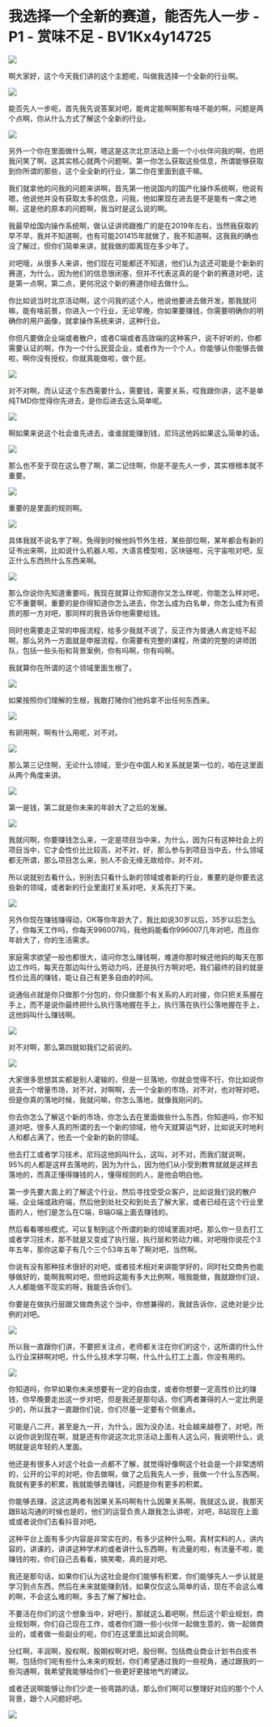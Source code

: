 # 我选择一个全新的赛道，能否先人一步 - P1 - 赏味不足 - BV1Kx4y14725

![](img/d54e1bbae43570701938845da2b44db1_0.png)

啊大家好，这个今天我们讲的这个主题呢，叫做我选择一个全新的行业啊。

![](img/d54e1bbae43570701938845da2b44db1_2.png)

能否先人一步呃，首先我先说答案对吧，能肯定能啊啊那有啥不能的啊，问题是两个点啊，你从什么方式了解这个全新的行业。



![](img/d54e1bbae43570701938845da2b44db1_4.png)

另外一个你在里面做什么啊，嗯这是这次北京活动上面一个小伙伴问我的啊，也把我问笑了啊，这其实核心就两个问题啊，第一你怎么获取这些信息，所谓能够获取到你所谓的那些，这个全全新的行业，第二你在里面到底干嘛。

我们就拿他的问我的问题来讲啊，首先第一他说国内的国产化操作系统啊，他说有嗯，他说他并没有获取太多的信息，问我，他如果现在进去是不是能有一席之地啊，这是他的原本的问题啊，我当时是这么说的啊。

我最早给国内操作系统啊，做认证讲师跟推广的是在2019年左右，当然我获取的早不早，我并不知道啊，也有可能201415年就做了，我不知道啊，这我我的确也没了解过，但你们简单来讲，就我做的距离现在多少年了。

对吧哦，从很多人来讲，他们现在可能都还不知道，他们认为这还可能是个新新的赛道，为什么，因为他们的信息很闭塞，但并不代表这真的是个新的赛道对吧，这是第一点啊，第二点，更何况这个新的赛道你经去做什么。

你比如说当时北京活动啊，这个问我的这个人，他说他要进去做开发，那我就问嘛，能有啥前景，你进入一个行业，无论早晚，你如果要赚钱，你需要明确你的明确你的用户画像，就拿操作系统来讲，这种行业。

你但凡要做企业端或者散户，或者C端或者高效端的这种客户，说不好听的，你都需要认证的啊，作为一个什么民营企业，或者作为一个个人，你能够认你能够去做啦，啊你没有授权，你就真能做啦，做个屁。



![](img/d54e1bbae43570701938845da2b44db1_6.png)

对不对啊，而认证这个东西需要什么，需要钱，需要关系，哎我跟你讲，这不是单纯TMD你觉得你先进去，是你后进去这么简单呢。



![](img/d54e1bbae43570701938845da2b44db1_8.png)

啊如果来说这个社会谁先进去，谁谁就能赚到钱，尼玛这他妈如果这么简单的话。

![](img/d54e1bbae43570701938845da2b44db1_10.png)

那么也不至于现在这么卷了啊，第二记住啊，你是不是先人一步，其实根根本就不重要。

![](img/d54e1bbae43570701938845da2b44db1_12.png)

重要的是里面的规则啊。

![](img/d54e1bbae43570701938845da2b44db1_14.png)

具体我就不说名字了啊，免得到时候他妈节外生枝，某些部位啊，某年都会有新的证书出来啊，比如说什么机器人啦，大语言模型啦，区块链啦，元宇宙啦对吧，反正什么东西热什么东西来啊。



![](img/d54e1bbae43570701938845da2b44db1_16.png)

那么你说你先知道重要吗，我现在就算让你知道你又怎么样呢，你能怎么样对吧，它不重要啊，重要的是你得知道你怎么进去，你怎么成为白名单，你怎么成为有资质的那一方对吧，那同样的我告诉你他需要给钱。

同时也需要走正常的申报流程，给多少我就不说了，反正作为普通人肯定给不起啊，那么另外一方面就是申报流程，你需要有完整的课程，所谓的完整的讲师团队，包括一些头衔和背景案例，你有吗啊，你有吗啊。

我就算你在所谓的这个领域里面生根了。

![](img/d54e1bbae43570701938845da2b44db1_18.png)

如果按照你们理解的生根，我敢打赌你们他妈拿不出任何东西来。

![](img/d54e1bbae43570701938845da2b44db1_20.png)

有卵用啊，啊有什么用呢，对不对。

![](img/d54e1bbae43570701938845da2b44db1_22.png)

那么第三记住啊，无论什么领域，至少在中国人和关系就是第一位的，咱在这里面从两个角度来讲。

![](img/d54e1bbae43570701938845da2b44db1_24.png)

第一是钱，第二就是你未来的年龄大了之后的发展。

![](img/d54e1bbae43570701938845da2b44db1_26.png)

我就问啊，你要赚钱怎么来，一定是项目当中来，为什么，因为只有这种社会上的项目当中，它才会性价比比较高，对不对，好，那么参与到项目当中去，什么领域都无所谓，那么项目怎么来，别人不会无缘无故给你，对不对。

所以说就别去看什么，别别去只看什么新的领域或者新的行业，重要的是你要去这些新的领域，或者新的行业里面打关系对吧，关系先打下来。



![](img/d54e1bbae43570701938845da2b44db1_28.png)

另外你现在赚钱赚得动，OK等你年龄大了，我比如说30岁以后，35岁以后怎么了，你每天工作吗，你每天996007吗，我他妈能看你996007几年对吧，而且你年龄大了，你的生活需求。

家庭需求欲望一般也都很大，请问你怎么赚钱啊，难道你那时候还他妈的每天在那边工作吗，每天在那边叫什么劳动力吗，还是执行方啊对吧，我们最终的目的就是性价比高的赚钱，能让自己有更多自由的时间。

说通俗点就是你只做那个分包的，你只做那个有关系的人的对接，你只把关系握在手上，而不是说你最终把什么执行落地握在手上，执行落在执行公落地握在手上，这他妈叫什么赚钱啊。



![](img/d54e1bbae43570701938845da2b44db1_30.png)

对不对啊，那么第四就如我们之前说的。

![](img/d54e1bbae43570701938845da2b44db1_32.png)

大家很多思想其实都是别人灌输的，但是一旦落地，你就会觉得不行，你比如说你说去一个增量市场，对不对，对啊啊，去一个全新的市场，对不对，也对呀对吧，但是你真的落地时候，我就问嘛，你怎么落地，就像我刚问的。

你去你怎么了解这个新的市场，你怎么去在里面做些什么东西，你知道吗，你不知道对吧，很多人真的所谓的去一个新的领域，他今天就算运气好，比如说天时地利人和都占满了，他去一个全新的新的领域。

他去打工或者学习技术，尼玛这他妈叫什么，这叫，对不对，而我们就说啊，95%的人都是这样去落地的，因为为什么，因为他们从小受到教育就就是这样去落地的，而真正懂得赚钱的人，懂得规则的人，是他会明白他。

第一步先要大面上的了解这个行业，然后寻找受受众客户，比如说我们说的散户端，企业端或政府端，然后他到处社交和到处去了解大家，或者已经在这个行业里面的人，他们是怎么在C端，B端G端上面去赚钱的。

然后看看哪些模式，可以复制到这个所谓的新的领域里面对吧，那么你一旦去打工或者学习技术，那不就是又变成了执行层，执行层和劳动力嘛，对吧哦你说花个3年五年，那你这辈子有几个三个53年五年了啊对吧，当然啊。

你说有没有那种技术很好的对吧，或者技术相对来讲能学好的，同时社交商务也能够做好的，能啊我啊对吧，但他妈这能有多大比例啊，哦我能做，我就跟你们说，人人都能做不现实的呀，我能告诉你们。

你要是在做执行层跟又做商务这个当中，你想兼得的，我就告诉你，这绝对是少比例的对吧。

![](img/d54e1bbae43570701938845da2b44db1_34.png)

所以我一直跟你们讲，不要把关注点，老师都关注在你们的这个，这所谓的什么什么行业深耕啊对吧，什么什么技术学习啊，什么什么打工上面，你没有用的。



![](img/d54e1bbae43570701938845da2b44db1_36.png)

你知道吗，你早如果你未来想要有一定的自由度，或者你想要一定高性价比的赚钱，你早晚要走出这一步对吧，但是我还是那句话，你们两者兼得的人一定比例是少的，所以我才一直跟你们说，你们尽量一定要有个侧重点。

可能是八二开，甚至是九一开，为什么，因为没办法，社会越来越卷了，对吧，所以说你说到现在啊，就是还有你说这次北京活动上面有人这么问，我说明什么，说明就是说年轻的人里面。

他还是有很多人对这个社会一点都不了解，就觉得好像啊这个社会是一个非常透明的，公开的公平的对吧，你去做啊，做了之后我先人一步，我做一个什么东西啊，我就有更多的积累，我就能够去赚钱，问题是你有更多的积累。

你能够去赚，这这这两者有因果关系吗啊有什么因果关系啊，我就这么说，我那天跟B站沟通的时候也是的，他们的运营负责人跟我怎么讲呢，对吧，B站现在上面或或者说你们去看抖音对吧。

这种平台上面有多少内容是非常实在的，有多少这种什么啊，真材实料的人，讲内容的，讲课的，讲讲这种学术的或者讲什么东西啊，有流量的啦，有流量不啦，能赚钱的啦，你们自己去看看，搞笑嘞，真的是对吧。

我还是那句话，如果你们认为这社会是你们能够有积累，你们能够先人一步认就是学习到点东西，然后在未来就能赚到钱，如果仅仅这么简单的话，现在不会这么难的啊，不会这么难的啊，多去了解了解社会。

不要活在你们的这个想象当中，好吧行，那就这么着吧啊，然后这个职业规划，商业规划啊，你们自己现在工作，或者你们跟一些小伙伴一起做生意的，做一起做商业的，或者做一些副业的呃，你们在这里面比如说合同啊。

分红啊，丰润啊，股权啊，股期权啊对吧，股份啊，包括商业商业计划书白皮书啊，包括你们呃有些什么未来的规划，你们希望通过我的一些视角，通过跟我的一些沟通啊，我希望我能够给你们一些更好更接地气的建议。

或者还说啊能够让你们少走一些弯路的话，那么你们啊可以整理好对应的那个个人背景，跟个人问题好吧。

![](img/d54e1bbae43570701938845da2b44db1_38.png)